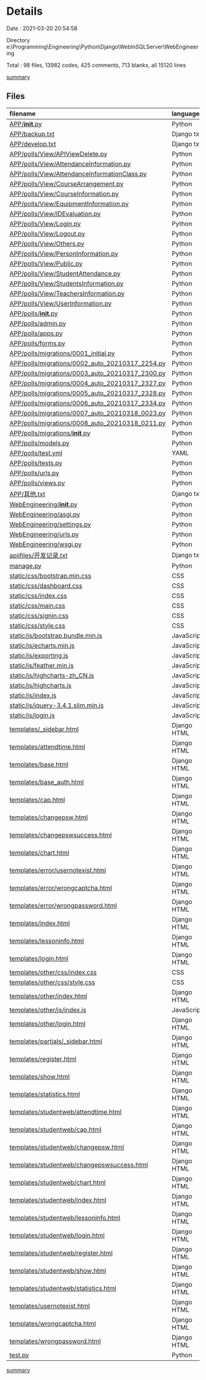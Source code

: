 # Details

Date : 2021-03-20 20:54:58

Directory e:\Programming\Engineering\Python\Django\WebInSQLServer\WebEngineering

Total : 98 files,  13982 codes, 425 comments, 713 blanks, all 15120 lines

[summary](results.md)

## Files
| filename | language | code | comment | blank | total |
| :--- | :--- | ---: | ---: | ---: | ---: |
| [APP/__init__.py](/APP/__init__.py) | Python | 0 | 0 | 1 | 1 |
| [APP/backup.txt](/APP/backup.txt) | Django txt | 736 | 0 | 26 | 762 |
| [APP/develop.txt](/APP/develop.txt) | Django txt | 70 | 0 | 4 | 74 |
| [APP/polls/View/APIViewDelete.py](/APP/polls/View/APIViewDelete.py) | Python | 80 | 1 | 3 | 84 |
| [APP/polls/View/AttendanceInformation.py](/APP/polls/View/AttendanceInformation.py) | Python | 405 | 4 | 6 | 415 |
| [APP/polls/View/AttendanceInformationClass.py](/APP/polls/View/AttendanceInformationClass.py) | Python | 17 | 0 | 1 | 18 |
| [APP/polls/View/CourseArrangement.py](/APP/polls/View/CourseArrangement.py) | Python | 17 | 0 | 1 | 18 |
| [APP/polls/View/CourseInformation.py](/APP/polls/View/CourseInformation.py) | Python | 17 | 0 | 1 | 18 |
| [APP/polls/View/EquipmentInformation.py](/APP/polls/View/EquipmentInformation.py) | Python | 17 | 0 | 1 | 18 |
| [APP/polls/View/IDEvaluation.py](/APP/polls/View/IDEvaluation.py) | Python | 17 | 0 | 1 | 18 |
| [APP/polls/View/Login.py](/APP/polls/View/Login.py) | Python | 17 | 0 | 1 | 18 |
| [APP/polls/View/Logout.py](/APP/polls/View/Logout.py) | Python | 17 | 0 | 1 | 18 |
| [APP/polls/View/Others.py](/APP/polls/View/Others.py) | Python | 17 | 0 | 1 | 18 |
| [APP/polls/View/PersonInformation.py](/APP/polls/View/PersonInformation.py) | Python | 17 | 0 | 1 | 18 |
| [APP/polls/View/Public.py](/APP/polls/View/Public.py) | Python | 214 | 1 | 8 | 223 |
| [APP/polls/View/StudentAttendance.py](/APP/polls/View/StudentAttendance.py) | Python | 17 | 0 | 1 | 18 |
| [APP/polls/View/StudentsInformation.py](/APP/polls/View/StudentsInformation.py) | Python | 17 | 0 | 1 | 18 |
| [APP/polls/View/TeachersInformation.py](/APP/polls/View/TeachersInformation.py) | Python | 17 | 0 | 1 | 18 |
| [APP/polls/View/UserInformation.py](/APP/polls/View/UserInformation.py) | Python | 17 | 0 | 1 | 18 |
| [APP/polls/__init__.py](/APP/polls/__init__.py) | Python | 0 | 0 | 1 | 1 |
| [APP/polls/admin.py](/APP/polls/admin.py) | Python | 15 | 1 | 3 | 19 |
| [APP/polls/apps.py](/APP/polls/apps.py) | Python | 3 | 0 | 3 | 6 |
| [APP/polls/forms.py](/APP/polls/forms.py) | Python | 0 | 0 | 1 | 1 |
| [APP/polls/migrations/0001_initial.py](/APP/polls/migrations/0001_initial.py) | Python | 6 | 1 | 6 | 13 |
| [APP/polls/migrations/0002_auto_20210317_2254.py](/APP/polls/migrations/0002_auto_20210317_2254.py) | Python | 352 | 1 | 7 | 360 |
| [APP/polls/migrations/0003_auto_20210317_2300.py](/APP/polls/migrations/0003_auto_20210317_2300.py) | Python | 195 | 1 | 6 | 202 |
| [APP/polls/migrations/0004_auto_20210317_2327.py](/APP/polls/migrations/0004_auto_20210317_2327.py) | Python | 762 | 1 | 6 | 769 |
| [APP/polls/migrations/0005_auto_20210317_2328.py](/APP/polls/migrations/0005_auto_20210317_2328.py) | Python | 11 | 1 | 6 | 18 |
| [APP/polls/migrations/0006_auto_20210317_2334.py](/APP/polls/migrations/0006_auto_20210317_2334.py) | Python | 32 | 1 | 6 | 39 |
| [APP/polls/migrations/0007_auto_20210318_0023.py](/APP/polls/migrations/0007_auto_20210318_0023.py) | Python | 118 | 1 | 6 | 125 |
| [APP/polls/migrations/0008_auto_20210318_0211.py](/APP/polls/migrations/0008_auto_20210318_0211.py) | Python | 13 | 1 | 6 | 20 |
| [APP/polls/migrations/__init__.py](/APP/polls/migrations/__init__.py) | Python | 0 | 0 | 1 | 1 |
| [APP/polls/models.py](/APP/polls/models.py) | Python | 395 | 26 | 40 | 461 |
| [APP/polls/test.yml](/APP/polls/test.yml) | YAML | 12 | 0 | 1 | 13 |
| [APP/polls/tests.py](/APP/polls/tests.py) | Python | 2 | 1 | 2 | 5 |
| [APP/polls/urls.py](/APP/polls/urls.py) | Python | 52 | 1 | 2 | 55 |
| [APP/polls/views.py](/APP/polls/views.py) | Python | 4,935 | 59 | 122 | 5,116 |
| [APP/其他.txt](/APP/其他.txt) | Django txt | 83 | 0 | 14 | 97 |
| [WebEngineering/__init__.py](/WebEngineering/__init__.py) | Python | 0 | 0 | 1 | 1 |
| [WebEngineering/asgi.py](/WebEngineering/asgi.py) | Python | 4 | 8 | 5 | 17 |
| [WebEngineering/settings.py](/WebEngineering/settings.py) | Python | 169 | 36 | 42 | 247 |
| [WebEngineering/urls.py](/WebEngineering/urls.py) | Python | 28 | 18 | 1 | 47 |
| [WebEngineering/wsgi.py](/WebEngineering/wsgi.py) | Python | 4 | 8 | 5 | 17 |
| [apiifiles/开发记录.txt](/apiifiles/开发记录.txt) | Django txt | 33 | 0 | 11 | 44 |
| [manage.py](/manage.py) | Python | 18 | 2 | 4 | 24 |
| [static/css/bootstrap.min.css](/static/css/bootstrap.min.css) | CSS | 2 | 10 | 0 | 12 |
| [static/css/dashboard.css](/static/css/dashboard.css) | CSS | 80 | 6 | 19 | 105 |
| [static/css/index.css](/static/css/index.css) | CSS | 48 | 0 | 2 | 50 |
| [static/css/main.css](/static/css/main.css) | CSS | 13 | 0 | 1 | 14 |
| [static/css/signin.css](/static/css/signin.css) | CSS | 40 | 0 | 4 | 44 |
| [static/css/style.css](/static/css/style.css) | CSS | 1,023 | 8 | 28 | 1,059 |
| [static/js/bootstrap.bundle.min.js](/static/js/bootstrap.bundle.min.js) | JavaScript | 1 | 6 | 0 | 7 |
| [static/js/echarts.min.js](/static/js/echarts.min.js) | JavaScript | 3 | 40 | 3 | 46 |
| [static/js/exporting.js](/static/js/exporting.js) | JavaScript | 34 | 10 | 0 | 44 |
| [static/js/feather.min.js](/static/js/feather.min.js) | JavaScript | 2 | 11 | 0 | 13 |
| [static/js/highcharts-zh_CN.js](/static/js/highcharts-zh_CN.js) | JavaScript | 1 | 0 | 0 | 1 |
| [static/js/highcharts.js](/static/js/highcharts.js) | JavaScript | 566 | 8 | 0 | 574 |
| [static/js/index.js](/static/js/index.js) | JavaScript | 482 | 70 | 24 | 576 |
| [static/js/jquery-3.4.1.slim.min.js](/static/js/jquery-3.4.1.slim.min.js) | JavaScript | 1 | 1 | 0 | 2 |
| [static/js/login.js](/static/js/login.js) | JavaScript | 66 | 0 | 9 | 75 |
| [templates/_sidebar.html](/templates/_sidebar.html) | Django HTML | 23 | 0 | 1 | 24 |
| [templates/attendtime.html](/templates/attendtime.html) | Django HTML | 47 | 0 | 14 | 61 |
| [templates/base.html](/templates/base.html) | Django HTML | 65 | 0 | 21 | 86 |
| [templates/base_auth.html](/templates/base_auth.html) | Django HTML | 22 | 0 | 13 | 35 |
| [templates/cap.html](/templates/cap.html) | Django HTML | 30 | 0 | 0 | 30 |
| [templates/changepsw.html](/templates/changepsw.html) | Django HTML | 59 | 0 | 9 | 68 |
| [templates/changepswsuccess.html](/templates/changepswsuccess.html) | Django HTML | 18 | 0 | 0 | 18 |
| [templates/chart.html](/templates/chart.html) | Django HTML | 56 | 0 | 6 | 62 |
| [templates/error/usernotexist.html](/templates/error/usernotexist.html) | Django HTML | 4 | 0 | 1 | 5 |
| [templates/error/wrongcaptcha.html](/templates/error/wrongcaptcha.html) | Django HTML | 4 | 0 | 1 | 5 |
| [templates/error/wrongpassword.html](/templates/error/wrongpassword.html) | Django HTML | 4 | 0 | 1 | 5 |
| [templates/index.html](/templates/index.html) | Django HTML | 16 | 0 | 8 | 24 |
| [templates/lessoninfo.html](/templates/lessoninfo.html) | Django HTML | 27 | 0 | 10 | 37 |
| [templates/login.html](/templates/login.html) | Django HTML | 50 | 0 | 8 | 58 |
| [templates/other/css/index.css](/templates/other/css/index.css) | CSS | 48 | 0 | 2 | 50 |
| [templates/other/css/style.css](/templates/other/css/style.css) | CSS | 1,023 | 8 | 28 | 1,059 |
| [templates/other/index.html](/templates/other/index.html) | Django HTML | 68 | 0 | 5 | 73 |
| [templates/other/js/index.js](/templates/other/js/index.js) | JavaScript | 482 | 70 | 29 | 581 |
| [templates/other/login.html](/templates/other/login.html) | Django HTML | 35 | 0 | 1 | 36 |
| [templates/partials/_sidebar.html](/templates/partials/_sidebar.html) | Django HTML | 23 | 0 | 1 | 24 |
| [templates/register.html](/templates/register.html) | Django HTML | 47 | 0 | 6 | 53 |
| [templates/show.html](/templates/show.html) | Django HTML | 45 | 0 | 5 | 50 |
| [templates/statistics.html](/templates/statistics.html) | Django HTML | 17 | 0 | 6 | 23 |
| [templates/studentweb/attendtime.html](/templates/studentweb/attendtime.html) | Django HTML | 47 | 0 | 14 | 61 |
| [templates/studentweb/cap.html](/templates/studentweb/cap.html) | Django HTML | 30 | 0 | 0 | 30 |
| [templates/studentweb/changepsw.html](/templates/studentweb/changepsw.html) | Django HTML | 59 | 0 | 9 | 68 |
| [templates/studentweb/changepswsuccess.html](/templates/studentweb/changepswsuccess.html) | Django HTML | 18 | 0 | 0 | 18 |
| [templates/studentweb/chart.html](/templates/studentweb/chart.html) | Django HTML | 56 | 0 | 6 | 62 |
| [templates/studentweb/index.html](/templates/studentweb/index.html) | Django HTML | 16 | 0 | 8 | 24 |
| [templates/studentweb/lessoninfo.html](/templates/studentweb/lessoninfo.html) | Django HTML | 27 | 0 | 10 | 37 |
| [templates/studentweb/login.html](/templates/studentweb/login.html) | Django HTML | 50 | 0 | 8 | 58 |
| [templates/studentweb/register.html](/templates/studentweb/register.html) | Django HTML | 47 | 0 | 6 | 53 |
| [templates/studentweb/show.html](/templates/studentweb/show.html) | Django HTML | 45 | 0 | 5 | 50 |
| [templates/studentweb/statistics.html](/templates/studentweb/statistics.html) | Django HTML | 17 | 0 | 6 | 23 |
| [templates/usernotexist.html](/templates/usernotexist.html) | Django HTML | 4 | 0 | 1 | 5 |
| [templates/wrongcaptcha.html](/templates/wrongcaptcha.html) | Django HTML | 4 | 0 | 1 | 5 |
| [templates/wrongpassword.html](/templates/wrongpassword.html) | Django HTML | 4 | 0 | 1 | 5 |
| [test.py](/test.py) | Python | 15 | 3 | 3 | 21 |

[summary](results.md)